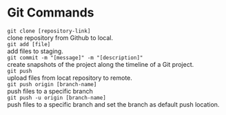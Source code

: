 # Git Commands

`git clone [repository-link]`  
clone repository from Github to local.  
`git add [file]`  
add files to staging.  
`git commit -m "[message]" -m "[description]"`  
create snapshots of the project along the timeline of a Git project.  
`git push`  
upload files from locat repository to remote.  
`git push origin [branch-name]`  
push files to a specific branch  
`git push -u origin [branch-name]`  
push files to a specific branch and set the branch as default push location.  